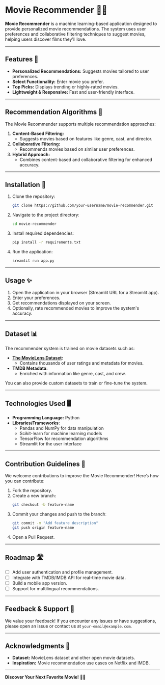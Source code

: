 # Movie Recommender 🎥🍿

**Movie Recommender** is a machine learning-based application designed to provide personalized movie recommendations. The system uses user preferences and collaborative filtering techniques to suggest movies, helping users discover films they'll love.

---

## Features 🚀

- **Personalized Recommendations:** Suggests movies tailored to user preferences.
- **Select Functionality:** Enter movie you prefer.
- **Top Picks:** Displays trending or highly-rated movies.
- **Lightweight & Responsive:** Fast and user-friendly interface.

---

## Recommendation Algorithms 🧠

The Movie Recommender supports multiple recommendation approaches:

1. **Content-Based Filtering:** 
   - Suggests movies based on features like genre, cast, and director.
2. **Collaborative Filtering:**
   - Recommends movies based on similar user preferences.
3. **Hybrid Approach:**
   - Combines content-based and collaborative filtering for enhanced accuracy.

---

## Installation 🔧

1. Clone the repository:
   ```bash
   git clone https://github.com/your-username/movie-recommender.git
   ```
2. Navigate to the project directory:
   ```bash
   cd movie-recommender
   ```
3. Install required dependencies:
   ```bash
   pip install -r requirements.txt
   ```
4. Run the application:
   ```bash
   sreamlit run app.py
   ```

---

## Usage ✨

1. Open the application in your browser (Streamlit URL for a Streamlit app).
2. Enter your preferences.
3. Get recommendations displayed on your screen.
4. Optionally, rate recommended movies to improve the system's accuracy.

---

## Dataset 📊

The recommender system is trained on movie datasets such as:
- **[The MovieLens Dataset](https://www.kaggle.com/search?q=tmdb+5000+movie+dataset):**
  - Contains thousands of user ratings and metadata for movies.
- **TMDB Metadata:**
  - Enriched with information like genre, cast, and crew.

You can also provide custom datasets to train or fine-tune the system.

---

## Technologies Used 🖥️

- **Programming Language:** Python
- **Libraries/Frameworks:**
  - Pandas and NumPy for data manipulation
  - Scikit-learn for machine learning models
  - TensorFlow for recommendation algorithms
  - Streamlit for the user interface

---

## Contribution Guidelines 🤝

We welcome contributions to improve the Movie Recommender! Here’s how you can contribute:

1. Fork the repository.
2. Create a new branch:
   ```bash
   git checkout -b feature-name
   ```
3. Commit your changes and push to the branch:
   ```bash
   git commit -m "Add feature description"
   git push origin feature-name
   ```
4. Open a Pull Request.

---

## Roadmap 🛣️

- [ ] Add user authentication and profile management.
- [ ] Integrate with TMDB/IMDB API for real-time movie data.
- [ ] Build a mobile app version.
- [ ] Support for multilingual recommendations.

---

## Feedback & Support 💬

We value your feedback! If you encounter any issues or have suggestions, please open an issue or contact us at `your-email@example.com`.

---

## Acknowledgments 🙏

- **Dataset:** MovieLens dataset and other open movie datasets.
- **Inspiration:** Movie recommendation use cases on Netflix and IMDB.

---

**Discover Your Next Favorite Movie!** 🎥🍿
